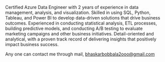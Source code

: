 Certified Azure Data Engineer with 2 years of experience in data management, analysis, and visualization. Skilled in using SQL, Python, Tableau, and Power BI to develop data-driven solutions that drive business outcomes. Experienced in conducting statistical analysis, ETL processes, building predictive models, and conducting A/B testing to evaluate marketing campaigns and other business initiatives. Detail-oriented and analytical, with a proven track record of delivering insights that positively impact business success.
 
Any one can contact me through mail, bhaskarbobbala2ooo@gmail.com


